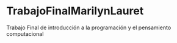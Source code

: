 # TrabajoFinalMarilynLauret
Trabajo Final de introducción a la programación y el pensamiento computacional
